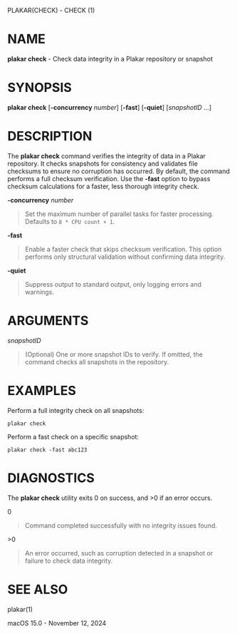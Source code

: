 PLAKAR(CHECK) - CHECK (1)

# NAME

**plakar check** - Check data integrity in a Plakar repository or snapshot

# SYNOPSIS

**plakar check**
\[**-concurrency**&nbsp;*number*]
\[**-fast**]
\[**-quiet**]
\[*snapshotID&nbsp;...*]

# DESCRIPTION

The
**plakar check**
command verifies the integrity of data in a Plakar repository.
It checks snapshots for consistency and validates file checksums to
ensure no corruption has occurred.
By default, the command performs a full checksum verification.
Use the
**-fast**
option to bypass checksum calculations for a faster, less thorough
integrity check.

**-concurrency** *number*

> Set the maximum number of parallel tasks for faster processing.
> Defaults to
> `8 * CPU count + 1`.

**-fast**

> Enable a faster check that skips checksum verification.
> This option performs only structural validation without confirming
> data integrity.

**-quiet**

> Suppress output to standard output, only logging errors and warnings.

# ARGUMENTS

*snapshotID*

> (Optional) One or more snapshot IDs to verify.
> If omitted, the command checks all snapshots in the repository.

# EXAMPLES

Perform a full integrity check on all snapshots:

	plakar check

Perform a fast check on a specific snapshot:

	plakar check -fast abc123

# DIAGNOSTICS

The **plakar check** utility exits&#160;0 on success, and&#160;&gt;0 if an error occurs.

0

> Command completed successfully with no integrity issues found.

&gt;0

> An error occurred, such as corruption detected in a snapshot or
> failure to check data integrity.

# SEE ALSO

plakar(1)

macOS 15.0 - November 12, 2024
